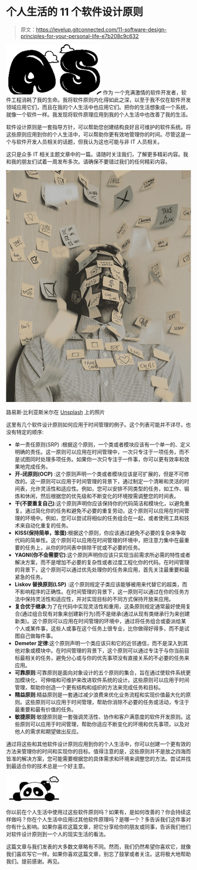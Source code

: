 # 个人生活的 11 个软件设计原则

> 原文：<https://levelup.gitconnected.com/11-software-design-principles-for-your-personal-life-e7b208c9c632>

![As](img/a31dd58eb32eae63c3d82e41e6cb2205.png) 作为 一个充满激情的软件开发者，软件工程消耗了我的生命。我将软件原则内化得如此之深，以至于我不仅在软件开发领域应用它们，而且在我的个人生活中也应用它们。把你的生活想象成一个系统，就像一个软件一样。我发现将软件原理应用到我的个人生活中也改善了我的生活。

软件设计原则是一套指导方针，可以帮助您创建结构良好且可维护的软件系统。将这些原则应用到你的个人生活中，可以帮助你更有效地管理你的时间。尽管这是一个与软件开发人员相关的话题，但我认为这也可能与非 IT 人员相关。

这只是众多 IT 相关主题文章中的一篇。请随时关注我们，了解更多精彩内容。我和我的朋友们试着一周发布多次。请确保不要错过我们的任何精彩内容。

![](img/ca2011397ced4a53bcf76340571480ae.png)

路易斯·比利亚斯米尔在 [Unsplash](https://unsplash.com?utm_source=medium&utm_medium=referral) 上的照片

这里有几个软件设计原则如何应用于时间管理的例子。这个列表可能并不详尽，也没有特定的顺序:

*   单一责任原则(SRP) :根据这个原则，一个类或者模块应该有一个单一的、定义明确的责任。这一原则可以应用在时间管理中，一次只专注于一项任务，而不是试图同时处理多项任务。如果你一次只专注于一件事，你可以更有效率和效果地完成任务。
*   **开-闭原则(OCP)** :这个原则声明一个类或者模块应该是可扩展的，但是不可修改的。这一原则可以应用于时间管理的背景下，通过制定一个清晰和灵活的时间表，允许灵活性和适应性。例如，您可以安排不同类型的任务，如工作、锻炼和休闲，然后根据您的优先级和不断变化的环境按需调整您的时间表。
*   **干(不要重复自己)**:这个原则声明你应该保持你的代码简洁和模块化，以避免重复。通过简化你的任务和避免不必要的重复劳动，这个原则可以应用在时间管理的环境中。例如，您可以尝试将相似的任务组合在一起，或者使用工具和技术来自动化重复的任务。
*   **KISS(保持简单，笨蛋)**:根据这个原则，你应该通过避免不必要的复杂来争取代码的简单性。这个原则可以应用在时间管理的环境中，把注意力集中在最重要的任务上，从你的时间表中排除干扰或不必要的任务。
*   **YAGNI(你不会需要它)**:这个原则声明你应该只实现当前需求所必需的特性或者解决方案，而不是增加不必要的复杂性或者过度工程化你的代码。在时间管理的背景下，这个原则可以通过优先处理你的任务来应用，首先关注最重要和最紧急的任务。
*   **Liskov 替换原则(LSP)** :这个原则规定子类应该能够被用来代替它的超类，而不影响程序的正确性。在时间管理的背景下，这一原则可以通过在你的任务方法中保持灵活性和适应性，并对实现目标的不同方式保持开放来应用。
*   **复合优于继承**:为了在代码中实现灵活性和重用，这条原则规定通常最好使用复合(通过组合现有对象来创建新行为)而不是继承(通过从现有类继承行为来创建新类)。这个原则可以应用在时间管理的环境中，通过将任务组合或委派给某个人或某件事，这些人或事在这个任务上很专业，比你做得好得多，而不是试图自己做每件事。
*   **Demeter 定律**:这个原则声明一个类应该只和它的近邻通信，而不是深入到其他对象或模块中。在时间管理的背景下，这个原则可以通过专注于与你当前目标最相关的任务，避免分心或与你的优先事项没有直接关系的不必要的任务来应用。
*   **可靠原则**:可靠原则是面向对象设计的五个原则的集合，旨在通过使软件系统更加模块化、可伸缩和可维护来改进软件系统的设计。这些原则可以应用于时间管理，帮助你创造一个更有结构和组织的方法来完成任务和目标。
*   **精益原则**:精益原则是一套通过减少浪费来优化业务流程和实现价值最大化的原则。这些原则可以应用于时间管理，帮助你消除不必要的任务或活动，专注于最重要和最有价值的任务。
*   **敏捷原则**:敏捷原则是一套强调灵活性、协作和客户满意度的软件开发原则。这些原则可以应用于时间管理，帮助你适应不断变化的环境和优先事项，以及对他人的需求和期望做出反应。

通过将这些和其他软件设计原则应用到你的个人生活中，你可以创建一个更有效的方法来管理你的时间和实现你的目标。值得注意的是，这些原则并不是放之四海而皆准的解决方案，您可能需要根据您的具体需求和环境来调整您的方法。尝试并找到最适合你的技术总是一个好主意。

![](img/5c7fdb823e2c7f4190f716ff6bed224c.png)

你以前在个人生活中使用过这些软件原则吗？如果有，是如何改善的？你会持续这样做吗？你在个人生活中应用过其他软件原理吗？是哪一个？多告诉我们这件事对你有什么影响。如果你喜欢这篇文章，把它分享给你的朋友或同事，告诉我们他们对软件设计原则到一个人的现实生活的看法。

这篇文章与我们发表的大多数文章略有不同。然而，我们仍然希望你喜欢它，就像我们喜欢写它一样。如果你喜欢这篇文章，别忘了鼓掌或者关注。这将极大地帮助我们。提前感谢。再见。